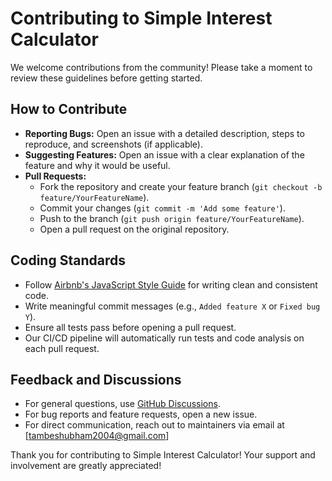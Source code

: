 # Contributing to Simple Interest Calculator

We welcome contributions from the community! Please take a moment to review these guidelines before getting started.

## How to Contribute
- **Reporting Bugs:** Open an issue with a detailed description, steps to reproduce, and screenshots (if applicable).
- **Suggesting Features:** Open an issue with a clear explanation of the feature and why it would be useful.
- **Pull Requests:** 
  - Fork the repository and create your feature branch (`git checkout -b feature/YourFeatureName`).
  - Commit your changes (`git commit -m 'Add some feature'`).
  - Push to the branch (`git push origin feature/YourFeatureName`).
  - Open a pull request on the original repository.

## Coding Standards
- Follow [Airbnb's JavaScript Style Guide](https://github.com/airbnb/javascript) for writing clean and consistent code.
- Write meaningful commit messages (e.g., `Added feature X` or `Fixed bug Y`).
- Ensure all tests pass before opening a pull request.
- Our CI/CD pipeline will automatically run tests and code analysis on each pull request.

## Feedback and Discussions
- For general questions, use [GitHub Discussions](https://github.com/YourRepo/discussions).
- For bug reports and feature requests, open a new issue.
- For direct communication, reach out to maintainers via email at [tambeshubham2004@gmail.com]

Thank you for contributing to Simple Interest Calculator! Your support and involvement are greatly appreciated!
